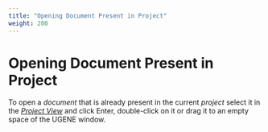 ```yaml
---
title: "Opening Document Present in Project"
weight: 200
---
```



# Opening Document Present in Project

To open a _document_ that is already present in the current _project_ select it in the [_Project View_](project-view.md) and click Enter, double-click on it or drag it to an empty space of the UGENE window.
